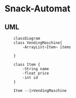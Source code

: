 # Snack-Automat

## UML

```mermaid
    classDiagram
    class VendingMaschine{
        -ArrayList~Item~ items
        
    }

    class Item {
        -String name
        -float price
        -int id
    }

    Item --|>VendingMaschine
```
